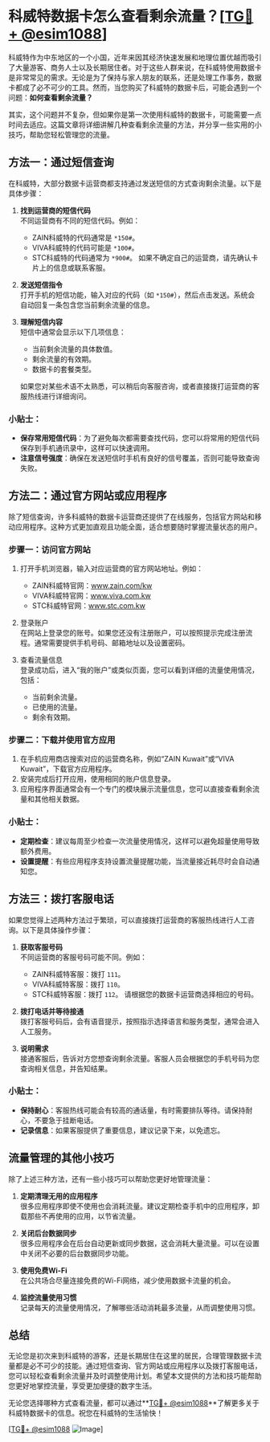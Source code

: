 # 科威特数据卡怎么查看剩余流量？[[TG💪+ @esim1088](https://t.me/s/esim1088)]

科威特作为中东地区的一个小国，近年来因其经济快速发展和地理位置优越而吸引了大量游客、商务人士以及长期居住者。对于这些人群来说，在科威特使用数据卡是非常常见的需求。无论是为了保持与家人朋友的联系，还是处理工作事务，数据卡都成了必不可少的工具。然而，当您购买了科威特的数据卡后，可能会遇到一个问题：**如何查看剩余流量？**

其实，这个问题并不复杂，但如果你是第一次使用科威特的数据卡，可能需要一点时间去适应。这篇文章将详细讲解几种查看剩余流量的方法，并分享一些实用的小技巧，帮助您轻松管理您的流量。

## 方法一：通过短信查询

在科威特，大部分数据卡运营商都支持通过发送短信的方式查询剩余流量。以下是具体步骤：

1. **找到运营商的短信代码**  
   不同运营商有不同的短信代码。例如：
   - ZAIN科威特的代码通常是 `*150#`。
   - VIVA科威特的代码可能是 `*100#`。
   - STC科威特的代码通常为 `*900#`。
   如果不确定自己的运营商，请先确认卡片上的信息或联系客服。

2. **发送短信指令**  
   打开手机的短信功能，输入对应的代码（如 `*150#`），然后点击发送。系统会自动回复一条包含您当前剩余流量的信息。

3. **理解短信内容**  
   短信中通常会显示以下几项信息：
   - 当前剩余流量的具体数值。
   - 剩余流量的有效期。
   - 数据卡的套餐类型。
   
   如果您对某些术语不太熟悉，可以稍后向客服咨询，或者直接拨打运营商的客服热线进行详细询问。

### 小贴士：
- **保存常用短信代码**：为了避免每次都需要查找代码，您可以将常用的短信代码保存到手机通讯录中，这样可以快速调用。
- **注意信号强度**：确保在发送短信时手机有良好的信号覆盖，否则可能导致查询失败。

## 方法二：通过官方网站或应用程序

除了短信查询，许多科威特的数据卡运营商还提供了在线服务，包括官方网站和移动应用程序。这种方式更加直观且功能全面，适合想要随时掌握流量状态的用户。

### 步骤一：访问官方网站
1. 打开手机浏览器，输入对应运营商的官方网站地址。例如：
   - ZAIN科威特官网：www.zain.com/kw
   - VIVA科威特官网：www.viva.com.kw
   - STC科威特官网：www.stc.com.kw
   
2. 登录账户  
   在网站上登录您的账号。如果您还没有注册账户，可以按照提示完成注册流程。通常需要提供手机号码、邮箱地址以及设置密码。

3. 查看流量信息  
   登录成功后，进入“我的账户”或类似页面，您可以看到详细的流量使用情况，包括：
   - 当前剩余流量。
   - 已使用的流量。
   - 剩余有效期。

### 步骤二：下载并使用官方应用
1. 在手机应用商店搜索对应的运营商名称，例如“ZAIN Kuwait”或“VIVA Kuwait”，下载官方应用程序。
2. 安装完成后打开应用，使用相同的账户信息登录。
3. 应用程序界面通常会有一个专门的模块展示流量信息，您可以直接查看剩余流量和其他相关数据。

### 小贴士：
- **定期检查**：建议每周至少检查一次流量使用情况，这样可以避免超量使用导致额外费用。
- **设置提醒**：有些应用程序支持设置流量提醒功能，当流量接近耗尽时会自动通知您。

## 方法三：拨打客服电话

如果您觉得上述两种方法过于繁琐，可以直接拨打运营商的客服热线进行人工咨询。以下是具体操作步骤：

1. **获取客服号码**  
   不同运营商的客服号码可能不同。例如：
   - ZAIN科威特客服：拨打 `111`。
   - VIVA科威特客服：拨打 `110`。
   - STC科威特客服：拨打 `112`。
   请根据您的数据卡运营商选择相应的号码。

2. **拨打电话并等待接通**  
   拨打客服号码后，会有语音提示，按照指示选择语言和服务类型，通常会进入人工服务。

3. **说明需求**  
   接通客服后，告诉对方您想查询剩余流量。客服人员会根据您的手机号码为您查询相关信息，并告知结果。

### 小贴士：
- **保持耐心**：客服热线可能会有较高的通话量，有时需要排队等待。请保持耐心，不要急于挂断电话。
- **记录信息**：如果客服提供了重要信息，建议记录下来，以免遗忘。

## 流量管理的其他小技巧

除了上述三种方法，还有一些小技巧可以帮助您更好地管理流量：

1. **定期清理无用的应用程序**  
   很多应用程序即使不使用也会消耗流量。建议定期检查手机中的应用程序，卸载那些不再使用的应用，以节省流量。

2. **关闭后台数据同步**  
   很多应用程序会在后台自动更新或同步数据，这会消耗大量流量。可以在设置中关闭不必要的后台数据同步功能。

3. **使用免费Wi-Fi**  
   在公共场合尽量连接免费的Wi-Fi网络，减少使用数据卡流量的机会。

4. **监控流量使用习惯**  
   记录每天的流量使用情况，了解哪些活动消耗最多流量，从而调整使用习惯。

## 总结

无论您是初次来到科威特的游客，还是长期居住在这里的居民，合理管理数据卡流量都是必不可少的技能。通过短信查询、官方网站或应用程序以及拨打客服电话，您可以轻松查看剩余流量并及时调整使用计划。希望本文提供的方法和技巧能帮助您更好地掌控流量，享受更加便捷的数字生活。

无论您选择哪种方式查看流量，都可以通过**[TG💪+ @esim1088](https://t.me/s/esim1088)**了解更多关于科威特数据卡的信息。祝您在科威特的生活愉快！

[[TG💪+ @esim1088](https://t.me/s/esim1088) ![Image](https://i.postimg.cc/4NQfJmqS/Snipaste-2025-05-13-00-14-12.png)]